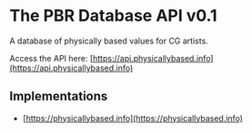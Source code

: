 # The PBR Database API v0.1

A database of physically based values for CG artists.

Access the API here: [https://api.physicallybased.info](https://api.physicallybased.info)

## Implementations

- [https://physicallybased.info](https://physicallybased.info)
